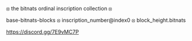⦻ the bitnats ordinal inscription collection ⦻

base-bitnats-blocks ⦻ inscription_number@index0 ⦻ block_height.bitnats

https://discord.gg/7E9vMC7P
